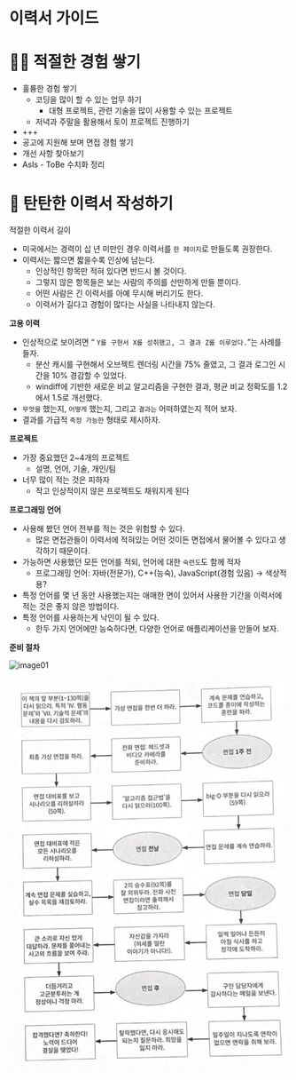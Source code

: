 # 이력서 가이드

# 🏃🏼 적절한 경험 쌓기

- 훌륭한 경험 쌓기
    - 코딩을 많이 할 수 있는 업무 하기
        - 대형 프로젝트, 관련 기술을 많이 사용할 수 있는 프로젝트
    - 저녁과 주말을 활용해서 토이 프로젝트 진행하기
- +++
- 공고에 지원해 보며 면접 경험 쌓기
- 개선 사항 찾아보기
- AsIs - ToBe 수치화 정리

# 📝 탄탄한 이력서 작성하기

적절한 이력서 길이

- 미국에서는 경력이 십 년 미만인 경우 이력서를 `한 페이지`로 만들도록 권장한다.
- 이력서는 짧으면 짧을수록 인상에 남는다.
    - 인상적인 항목만 적혀 있다면 반드시 볼 것이다.
    - 그렇지 않은 항목들은 보는 사람의 주의를 산만하게 만들 뿐이다.
    - 어떤 사람은 긴 이력서를 아예 무시해 버리기도 한다.
    - 이력서가 길다고 경험이 많다는 사실을 나타내지 않는다.

**고용 이력**

- 인상적으로 보이려면 “ `Y를 구현서 X를 성취했고, 그 결과 Z를 이루었다.`”는 사례를 들자.
    - 분산 캐시를 구현해서 오브젝트 렌더링 시간을 75% 줄였고, 그 결과 로그인 시간을 10% 경감할 수 있었다.
    - windiff에 기반한 새로운 비교 알고리즘을 구현한 결과, 평균 비교 정확도를 1.2에서 1.5로 개선했다.
- `무엇을` 했는지, `어떻게` 했는지, 그리고 `결과는` 어떠하였는지 적어 보자.
- 결과를 가급적 `측정 가능한` 형태로 제시하자.

**프로젝트**

- 가장 중요했던 2~4개의 프로젝트
    - 설명, 언어, 기술, 개인/팀
- 너무 많이 적는 것은 피하자
    - 작고 인상적이지 않은 프로젝트도 채워지게 된다

**프로그래밍 언어**

- 사용해 봤던 언어 전부를 적는 것은 위험할 수 있다.
    - 많은 면접관들이 이력서에 적혀있는 어떤 것이든 면접에서 물어볼 수 있다고 생각하기 때문이다.
- 가능하면 사용했던 모든 언어를 적되, 언어에 대한 `숙련도`도 함께 적자
    - 프로그래밍 언어: 자바(전문가), C++(능숙), JavaScript(경험 있음) → 색상적용?
- 특정 언어를 몇 년 동안 사용했는지는 애매한 면이 있어서 사용한 기간을 이력서에 적는 것은 좋지 않은 방법이다.
- 특정 언어를 사용하는게 낙인이 될 수 있다.
    - 한두 가지 언어에만 능숙하다면, 다양한 언어로 애플리케이션을 만들어 보자.
    

**준비 절차**

![image01](img/preparation-stage-1.png)

![image01](img/preparation-stage-2.png)
